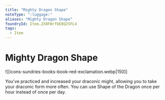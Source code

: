 ```yaml
---
title: "Mighty Dragon Shape"
noteType: ":luggage:"
aliases: "Mighty Dragon Shape"
foundryId: Item.ZX8FWrfbE8Q2SFL4
tags:
  - Item
---
```


# Mighty Dragon Shape
![[icons-sundries-books-book-red-exclamation.webp|150]]

You've practiced and increased your draconic might, allowing you to take your draconic form more often. You can use Shape of the Dragon once per hour instead of once per day.
